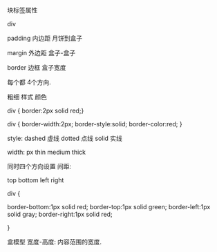 

块标签属性

div



padding  内边距 月饼到盒子

margin  外边距  盒子-盒子

border 边框 盒子宽度

每个都 4个方向.

粗细 样式 颜色

div { border:2px solid red;}

div {
border-width:2px;
border-style:solid;
border-color:red;
}



style: 
dashed  虚线
dotted  点线
solid   实线


width:
px
thin
medium
thick



同时四个方向设置 间距:




top bottom left right


div {

border-bottom:1px solid red;
border-top:1px   solid green;
border-left:1px solid gray;
border-right:1px solid red;

}



盒模型 宽度-高度:
内容范围的宽度.
























